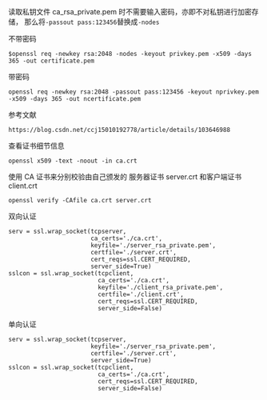 读取私钥文件 ca_rsa_private.pem 时不需要输入密码，亦即不对私钥进行加密存储，
那么将`-passout pass:123456`替换成`-nodes`

不带密码

`
$openssl req -newkey rsa:2048 -nodes -keyout privkey.pem -x509 -days 365 -out certificate.pem
`

带密码

`
openssl req -newkey rsa:2048 -passout pass:123456 -keyout nprivkey.pem -x509 -days 365 -out ncertificate.pem
`

参考文献

`
https://blog.csdn.net/ccj15010192778/article/details/103646988
`

查看证书细节信息

`
openssl x509 -text -noout -in ca.crt
`

使用 CA 证书来分别校验由自己颁发的
服务器证书 server.crt 和客户端证书 client.crt

`
openssl verify -CAfile ca.crt server.crt
`

双向认证
```
serv = ssl.wrap_socket(tcpserver,
                       ca_certs='./ca.crt',
                       keyfile='./server_rsa_private.pem',
                       certfile='./server.crt',
                       cert_reqs=ssl.CERT_REQUIRED,
                       server_side=True)
sslcon = ssl.wrap_socket(tcpclient,
                         ca_certs='./ca.crt',
                         keyfile='./client_rsa_private.pem',
                         certfile='./client.crt',
                         cert_reqs=ssl.CERT_REQUIRED,
                         server_side=False)
```

单向认证
```
serv = ssl.wrap_socket(tcpserver,
                       keyfile='./server_rsa_private.pem',
                       certfile='./server.crt',
                       server_side=True)
sslcon = ssl.wrap_socket(tcpclient,
                         ca_certs='./ca.crt',
                         cert_reqs=ssl.CERT_REQUIRED,
                         server_side=False)
```